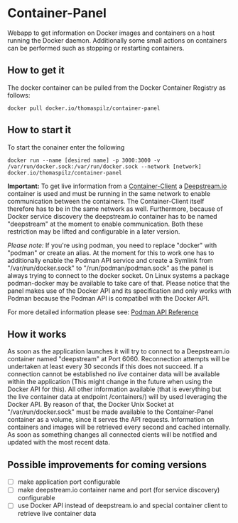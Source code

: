 # Container-Panel
Webapp to get information on Docker images and containers on a host running the Docker daemon. Additionally some small actions on containers can be performed such as stopping or restarting containers.

## How to get it
The docker container can be pulled from the Docker Container Registry as follows:
```shell
docker pull docker.io/thomaspilz/container-panel
```
## How to start it
To start the conainer enter the following
```shell
docker run --name [desired name] -p 3000:3000 -v /var/run/docker.sock:/var/run/docker.sock --network [network] docker.io/thomaspilz/container-panel
```
**Important:** To get live information from a [Container-Client](https://github.com/Thomas-Pilz/Container-Client "Github Repository: Container-Client") a [Deepstream.io](https://deepstream.io/ "Deepstrem.io Website") container is used and must be running in the same network to enable communication between the containers. The Container-Client itself therefore has to be in the same network as well. Furthermore, because of Docker service discovery the deepstream.io container has to be named "deepstream" at the moment to enable communication. Both these restriction may be lifted and configurable in a later version.

*Please note:* If you're using podman, you need to replace "docker" with "podman" or create an alias. At the moment for this to work one has to additionally enable the Podman API service and create a Symlink from "/var/run/docker.sock" to "/run/podman/podman.sock" as the panel is always trying to connect to the docker socket. On Linux systems a package podman-docker may be available to take care of that. Please notice that the panel makes use of the Docker API and its specification and only works with Podman because the Podman API is compatibel with the Docker API.

For more detailed information please see: [Podman API Reference](http://docs.podman.io/en/latest/_static/api.html "Podman API Reference")

## How it works
As soon as the application launches it will try to connect to a Deepstream.io container named "deepstream" at Port 6060. Reconnection attempts will be undertaken at least every 30 seconds if this does not succeed. If a connection cannot be established no *live* container data will be available within the application (This might change in the future when using the Docker API for this).
All other information available (that is everything but the live container data at endpoint /containers/<containerId>) will by used leveraging the Docker API. By reason of that, the Docker Unix Socket at "/var/run/docker.sock" must be made available to the Container-Panel container as a volume, since it serves the API requests. 
Information on containers and images will be retrieved every second and cached internally. As soon as something changes all connected cients will be notified and updated with the most recent data.

## Possible improvements for coming versions
- [ ] make application port configurable
- [ ] make deepstream.io container name and port (for service discovery) configurable
- [ ] use Docker API instead of deepstream.io and special container client to retrieve live container data
